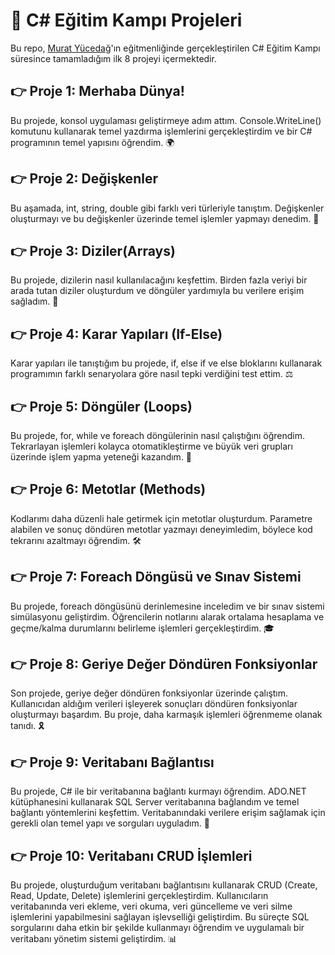# 🚀 C# Eğitim Kampı Projeleri

Bu repo, [Murat Yücedağ](https://www.youtube.com/@MurattYucedag)'ın eğitmenliğinde gerçekleştirilen C# Eğitim Kampı süresince tamamladığım ilk 8 projeyi içermektedir.

## :point_right: Proje 1: Merhaba Dünya!
Bu projede, konsol uygulaması geliştirmeye adım attım. Console.WriteLine() komutunu kullanarak temel yazdırma işlemlerini gerçekleştirdim ve bir C# programının temel yapısını öğrendim. 🌍

## :point_right: Proje 2: Değişkenler
Bu aşamada, int, string, double gibi farklı veri türleriyle tanıştım. Değişkenler oluşturmayı ve bu değişkenler üzerinde temel işlemler yapmayı denedim. 🔢

## :point_right: Proje 3: Diziler(Arrays)
Bu projede, dizilerin nasıl kullanılacağını keşfettim. Birden fazla veriyi bir arada tutan diziler oluşturdum ve döngüler yardımıyla bu verilere erişim sağladım. 🧩

## :point_right: Proje 4: Karar Yapıları (If-Else)
Karar yapıları ile tanıştığım bu projede, if, else if ve else bloklarını kullanarak programımın farklı senaryolara göre nasıl tepki verdiğini test ettim. ⚖️

## :point_right: Proje 5: Döngüler (Loops)
Bu projede, for, while ve foreach döngülerinin nasıl çalıştığını öğrendim. Tekrarlayan işlemleri kolayca otomatikleştirme ve büyük veri grupları üzerinde işlem yapma yeteneği kazandım. 🔄

## :point_right: Proje 6: Metotlar (Methods)
Kodlarımı daha düzenli hale getirmek için metotlar oluşturdum. Parametre alabilen ve sonuç döndüren metotlar yazmayı deneyimledim, böylece kod tekrarını azaltmayı öğrendim. 🛠️

## :point_right: Proje 7: Foreach Döngüsü ve Sınav Sistemi
Bu projede, foreach döngüsünü derinlemesine inceledim ve bir sınav sistemi simülasyonu geliştirdim. Öğrencilerin notlarını alarak ortalama hesaplama ve geçme/kalma durumlarını belirleme işlemleri gerçekleştirdim. 🎓

## :point_right: Proje 8: Geriye Değer Döndüren Fonksiyonlar
Son projede, geriye değer döndüren fonksiyonlar üzerinde çalıştım. Kullanıcıdan aldığım verileri işleyerek sonuçları döndüren fonksiyonlar oluşturmayı başardım. Bu proje, daha karmaşık işlemleri öğrenmeme olanak tanıdı. 🎗️

## :point_right: Proje 9: Veritabanı Bağlantısı
Bu projede, C# ile bir veritabanına bağlantı kurmayı öğrendim. ADO.NET kütüphanesini kullanarak SQL Server veritabanına bağlandım ve temel bağlantı yöntemlerini keşfettim. Veritabanındaki verilere erişim sağlamak için gerekli olan temel yapı ve sorguları uyguladım. 🔗

## :point_right: Proje 10: Veritabanı CRUD İşlemleri
Bu projede, oluşturduğum veritabanı bağlantısını kullanarak CRUD (Create, Read, Update, Delete) işlemlerini gerçekleştirdim. Kullanıcıların veritabanında veri ekleme, veri okuma, veri güncelleme ve veri silme işlemlerini yapabilmesini sağlayan işlevselliği geliştirdim. Bu süreçte SQL sorgularını daha etkin bir şekilde kullanmayı öğrendim ve uygulamalı bir veritabanı yönetim sistemi geliştirdim. 📊




